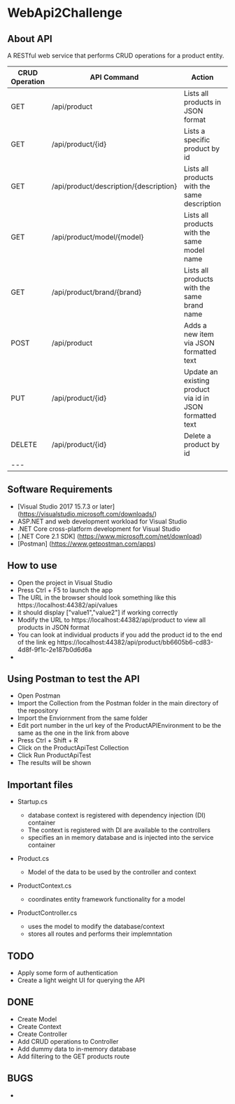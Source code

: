 ﻿# WebApi2Challenge

## About API
A RESTful web service that performs CRUD operations for a product entity.

| CRUD Operation | API Command | Action | Complete |
| -------------- | ----------- | ------ | -------- |
| GET | /api/product | Lists all products in JSON format | - [x] |
| GET | /api/product/{id} | Lists a specific product by id | - [x] |
| GET | /api/product/description/{description} | Lists all products with the same description | - [x] |
| GET | /api/product/model/{model} | Lists all products with the same model name | - [x] |
| GET | /api/product/brand/{brand} | Lists all products with the same brand name | - [x] |
| POST | /api/product | Adds a new item via JSON formatted text | - [x] |
| PUT | /api/product/{id} | Update an existing product via id in JSON formatted text | - [x] |
| DELETE | /api/product/{id} | Delete a product by id | - [x] |
| --- |


## Software Requirements
* [Visual Studio 2017 15.7.3 or later] (https://visualstudio.microsoft.com/downloads/)
* ASP.NET and web development workload for Visual Studio
* .NET Core cross-platform development for Visual Studio
* [.NET Core 2.1 SDK] (https://www.microsoft.com/net/download)
* [Postman] (https://www.getpostman.com/apps)

## How to use
* Open the project in Visual Studio
* Press Ctrl + F5 to launch the app
* The URL in the browser should look something like this https://localhost:44382/api/values
* it should display ["value1","value2"] if working correctly
* Modify the URL to https://localhost:44382/api/product to view all products in JSON format
* You can look at individual products if you add the product id to the end of the link eg https://localhost:44382/api/product/bb6605b6-cd83-4d8f-9f1c-2e187b0d6d6a 
* 

## Using Postman to test the API
* Open Postman
* Import the Collection from the Postman folder in the main directory of the repository
* Import the Enviornment from the same folder
* Edit port number in the url key of the ProductAPIEnvironment to be the same as the one in the link from above
* Press Ctrl + Shift + R
* Click on the ProductApiTest Collection
* Click Run ProductApiTest
* The results will be shown

## Important files
* Startup.cs
	* database context is registered with dependency injection (DI) container
	* The context is registered with DI are available to the controllers
	* specifies an in memory database and is injected into the service container

* Product.cs
	* Model of the data to be used by the controller and context

* ProductContext.cs
	* coordinates entity framework functionality for a model

* ProductController.cs
	* uses the model to modify the database/context 
	* stores all routes and performs their implemntation

## TODO
* Apply some form of authentication
* Create a light weight UI for querying the API

## DONE
* Create Model
* Create Context
* Create Controller
* Add CRUD operations to Controller
* Add dummy data to in-memory database
* Add filtering to the GET products route

## BUGS
* 
